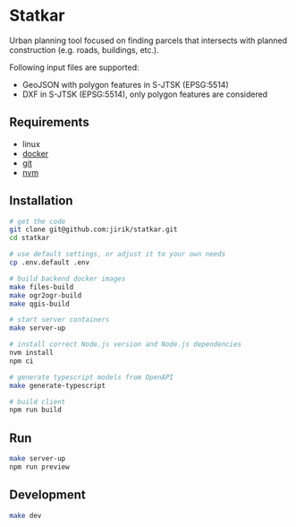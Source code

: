 # Statkar

Urban planning tool focused on finding parcels that intersects with planned construction (e.g. roads, buildings, etc.).

Following input files are supported:
- GeoJSON with polygon features in S-JTSK (EPSG:5514)
- DXF in S-JTSK (EPSG:5514), only polygon features are considered

## Requirements
- linux
- [docker](https://www.docker.com/)
- [git](https://git-scm.com/)
- [nvm](https://github.com/nvm-sh/nvm)

## Installation
```bash
# get the code
git clone git@github.com:jirik/statkar.git
cd statkar

# use default settings, or adjust it to your own needs
cp .env.default .env

# build backend docker images
make files-build
make ogr2ogr-build
make qgis-build

# start server containers
make server-up

# install correct Node.js version and Node.js dependencies
nvm install
npm ci

# generate typescript models from OpenAPI
make generate-typescript

# build client
npm run build
```

## Run
```bash
make server-up
npm run preview
```

## Development
```bash
make dev
```
